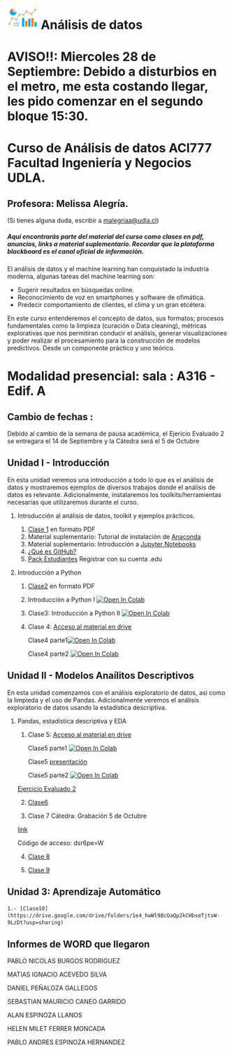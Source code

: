  # <img aling src="https://github.com/malegria01/AnalisisDatos_ACI777_2022/blob/main/Notebooks/data_analysis.png" alt="drawing" width="70"> Análisis de datos 
 


# AVISO!!:  Miercoles 28 de Septiembre: Debido a disturbios en el metro, me esta costando llegar, les pido comenzar en el segundo bloque 15:30.

# Curso de Análisis de datos ACI777 Facultad Ingeniería y Negocios UDLA.

## Profesora: Melissa Alegría. 
(Si tienes alguna duda, escribir a malegriaa@udla.cl)
 
##### Aquí encontrarás parte del material del curso como clases en pdf, anuncios, links a material suplementario. Recordar que la plataforma blackboard es el canal oficial de información.

El análisis de datos y el machine learning han conquistado la industria moderna, algunas tareas del machine learning son:

- Sugerir resultados en búsquedas online.
- Reconocimiento de voz en smartphones y software de ofimática.
- Predecir comportamiento de clientes, el clima y un gran etcétera.

En este curso entenderemos el concepto de datos, sus formatos; procesos fundamentales como la limpieza 
(curación o Data cleaning), métricas explorativas que nos permitiran conducir el análisis, generar visualizaciones 
y poder realizar el procesamiento para la construcción de modelos predictivos. Desde un componente práctico y uno teórico.



# Modalidad presencial: sala : A316 - Edif. A 


## Cambio de fechas :

Debido al cambio de la semana de pausa académica, el Ejericio Evaluado 2 se entregara el 14 de Septiembre y la Cátedra será  el 5 de Octubre


## Unidad I - Introducción
En esta unidad veremos una introducción a todo lo que es el análisis de datos y mostraremos ejemplos de diversos trabajos donde el análisis de datos es relevante. Adicionalmente, instalaremos los toolkits/herramientas necesarias que utilizaremos durante el curso.

 
1. Introducción al análisis de datos, toolkit y ejemplos prácticos.

   1. [Clase 1](https://github.com/malegria01/AnalisisDatos_ACI777_2022/blob/main/PDF/Clase1.pdf) en formato PDF
   2. Material suplementario: Tutorial de instalación de [Anaconda](https://github.com/dtravisany/ACI777/blob/main/00_instalar_anaconda/README.md)
   3. Material suplementario: Introducción a [Jupyter Notebooks](https://github.com/dtravisany/ACI777/blob/main/01_Jupyter_notebooks/README.md)
   4. [¿Qué es GitHub?](https://github.com/dtravisany/ACI777/blob/main/03_Practico_github/README.md)
   5. [Pack Estudiantes](https://education.github.com/pack)  Registrar con su cuenta .edu
   

2. Introducción a Python

   1. [Clase2](https://github.com/malegria01/AnalisisDatos_ACI777_2022/blob/main/PDF/Clase2.pdf) en formato PDF
   
   2. Introducción a Python I [![Open In Colab](https://colab.research.google.com/assets/colab-badge.svg)](https://colab.research.google.com/github/malegria01/AnalisisDatos_ACI777_2022/blob/main/Clase2_IntroduccionPython1.ipynb)
   
   3. Clase3: Introducción a Python II  [![Open In Colab](https://colab.research.google.com/assets/colab-badge.svg)](https://colab.research.google.com/github/malegria01/AnalisisDatos_ACI777_2022/blob/main/Notebooks/Clase3_RepasoPython2_parte1.ipynb)
   
   
   4. Clase 4: [Acceso al material en drive](https://drive.google.com/drive/folders/1JcyMeaG7JS5DYs5DaHyEnXG6ymTIO15N?usp=sharing)
      
      Clase4 parte1[![Open In Colab](https://colab.research.google.com/assets/colab-badge.svg)](https://colab.research.google.com/drive/13oPwtEzKMo3pHeyqC-WhvuB-dOHEGRy2)
      
      Clase4 parte2 [![Open In Colab](https://colab.research.google.com/assets/colab-badge.svg)](https://colab.research.google.com/drive/1V3ZdPxIcMQ5y5eEiqmylZuvoqedvAWnp)
      


## Unidad II - Modelos Anaílitos Descriptivos
En esta unidad comenzamos con el análisis exploratorio de datos, asi como la limpieda y el uso de Pandas. Adicionalmente veremos el análisis exploratorio de datos usando la estadística descriptiva.


1. Pandas, estadística descriptiva y EDA

   1. Clase 5: [Acceso al material en drive](https://drive.google.com/drive/folders/1TVpLkU9iru8ZBxFodvL_15AuElYbZDu_?usp=sharing)
    
      Clase5 parte1 [![Open In Colab](https://colab.research.google.com/assets/colab-badge.svg)](https://colab.research.google.com/drive/1QNptbtDAXEVp4QN56S_KAVFHMy1NtkLq)
      
      Clase5 [presentación](https://docs.google.com/presentation/d/1x4ntP_SBKWk7xsBALabdwAArwsB1gBaF/edit?usp=sharing&ouid=108809600204994716242&rtpof=true&sd=true)
     
      Clase5 parte2 [![Open In Colab](https://colab.research.google.com/assets/colab-badge.svg)](https://colab.research.google.com/drive/12Q0uTC6x8MVYKLF0cp_TzqMR--4wOUDN)
     
     [Ejercicio Evaluado 2](https://drive.google.com/drive/folders/16oqEKC5YizO13XUa01Kte-hRSjkVzDze?usp=sharing)
     
    2. [Clase6](https://drive.google.com/drive/folders/1Nekw-3RzI3OVSB_RpS0QRDssWubEnalc?usp=sharing)
     
     
    3. Clase 7 Cátedra: Grabación 5 de Octubre
     
     [link](https://udla.zoom.us/rec/share/7m00l53lZJDXc7u-kxutXPx7kSNerBN3tkbgNbibuRBoeGF04PIKCXWf4nVqcNZj.3Y4eD4yBu2aP1I8c?startTime=1664990194000)

    Código de acceso: dsr6pe=W


    4. [Clase 8](https://drive.google.com/drive/folders/1_tT3KR_iJiTcdEgd6HgMTFcsDv84QgdA?usp=sharing)
    
    5. [Clase 9](https://drive.google.com/drive/folders/1VP5pp9fQ3cBlNtbtn5kbslK6hfQzaM9r?usp=sharing)
    
## Unidad 3: Aprendizaje Automático

    1.- [Clase10](https://drive.google.com/drive/folders/1e4_hwWl9BcOaQp2kCHbseTjtsW-9LzDt?usp=sharing)

## Informes de WORD que llegaron

PABLO NICOLAS BURGOS RODRIGUEZ 

MATIAS IGNACIO ACEVEDO SILVA 

DANIEL PEÑALOZA GALLEGOS

SEBASTIAN MAURICIO CANEO GARRIDO
 
ALAN ESPINOZA LLANOS
 
HELEN MILET FERRER MONCADA 
  
PABLO ANDRES ESPINOZA HERNANDEZ
